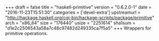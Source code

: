 +++
draft = false
title = "haskell-primitive"
version = "0.6.2.0-1"
date = "2016-11-23T15:51:30"
categories = ['devel-extra']
upstreamurl = "http://hackage.haskell.org/cgi-bin/hackage-scripts/package/primitive"
arch = "x86_64"
size = "176440"
usize = "2251614"
sha1sum = "d1e2c2506543a58a7c48c97482d249335ca7f5a5"
+++
Wrappers for primitive operations.